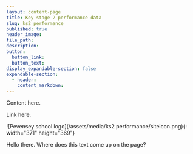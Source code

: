 ```yaml
---
layout: content-page
title: Key stage 2 performance data
slug: ks2 performance
published: true
header_image:
file_path:
description:
button:
  button_link:
  button_text:
display_expandable-section: false
expandable-section:
  - header:
    content_markdown:
---
```


Content here.

Link here.

![Pevensey school logo](/assets/media/ks2 performance/siteicon.png){: width="371" height="369"}

Hello there. Where does this text come up on the page?